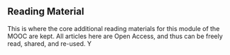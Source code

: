 ## Reading Material

This is where the core additional reading materials for this module of the MOOC are kept. All articles here are Open Access, and thus can be freely read, shared, and re-used. Y